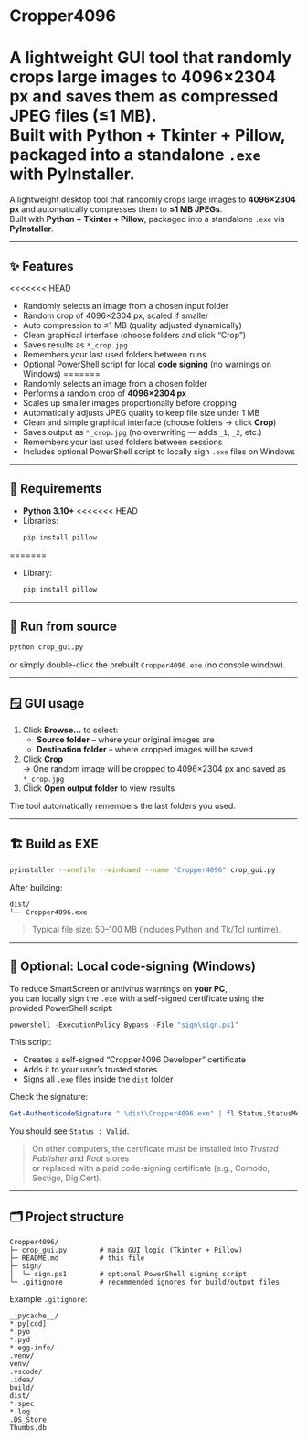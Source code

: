 # Cropper4096

A lightweight GUI tool that randomly crops large images to **4096×2304 px** and saves them as compressed JPEG files (≤1 MB).  
Built with **Python + Tkinter + Pillow**, packaged into a standalone `.exe` with PyInstaller.
=======
A lightweight desktop tool that randomly crops large images to **4096×2304 px** and automatically compresses them to **≤1 MB JPEGs**.  
Built with **Python + Tkinter + Pillow**, packaged into a standalone `.exe` via **PyInstaller**.

---

## ✨ Features
<<<<<<< HEAD
- Randomly selects an image from a chosen input folder  
- Random crop of 4096×2304 px, scaled if smaller  
- Auto compression to ≤1 MB (quality adjusted dynamically)  
- Clean graphical interface (choose folders and click “Crop”)  
- Saves results as `*_crop.jpg`  
- Remembers your last used folders between runs  
- Optional PowerShell script for local **code signing** (no warnings on Windows)
=======
- Randomly selects an image from a chosen folder  
- Performs a random crop of **4096×2304 px**  
- Scales up smaller images proportionally before cropping  
- Automatically adjusts JPEG quality to keep file size under 1 MB  
- Clean and simple graphical interface (choose folders → click **Crop**)  
- Saves output as `*_crop.jpg` (no overwriting — adds `_1`, `_2`, etc.)  
- Remembers your last used folders between sessions  
- Includes optional PowerShell script to locally sign `.exe` files on Windows

---

## 🧰 Requirements
- **Python 3.10+**
<<<<<<< HEAD
- Libraries:  
  ```bash
  pip install pillow
=======
- Library:
  ```bash
  pip install pillow
  ```

---

## 🚀 Run from source
```bash
python crop_gui.py
```
or simply double-click the prebuilt `Cropper4096.exe` (no console window).

---

## 🪟 GUI usage
1. Click **Browse…** to select:
   - **Source folder** – where your original images are
   - **Destination folder** – where cropped images will be saved
2. Click **Crop**  
   → One random image will be cropped to 4096×2304 px and saved as `*_crop.jpg`
3. Click **Open output folder** to view results

The tool automatically remembers the last folders you used.

---

## 🏗️ Build as EXE
```bash
pyinstaller --onefile --windowed --name "Cropper4096" crop_gui.py
```

After building:
```
dist/
└── Cropper4096.exe
```

> Typical file size: 50–100 MB (includes Python and Tk/Tcl runtime).

---

## 🔏 Optional: Local code-signing (Windows)

To reduce SmartScreen or antivirus warnings on **your PC**,  
you can locally sign the `.exe` with a self-signed certificate using the provided PowerShell script:

```powershell
powershell -ExecutionPolicy Bypass -File "sign\sign.ps1"
```

This script:
- Creates a self-signed “Cropper4096 Developer” certificate  
- Adds it to your user’s trusted stores  
- Signs all `.exe` files inside the `dist` folder  

Check the signature:
```powershell
Get-AuthenticodeSignature ".\dist\Cropper4096.exe" | fl Status,StatusMessage
```
You should see `Status : Valid`.

> On other computers, the certificate must be installed into *Trusted Publisher* and *Root* stores  
> or replaced with a paid code-signing certificate (e.g., Comodo, Sectigo, DigiCert).

---

## 🗂️ Project structure
```
Cropper4096/
├─ crop_gui.py        # main GUI logic (Tkinter + Pillow)
├─ README.md          # this file
├─ sign/
│  └─ sign.ps1        # optional PowerShell signing script
└─ .gitignore         # recommended ignores for build/output files
```

Example `.gitignore`:
```
__pycache__/
*.py[cod]
*.pyo
*.pyd
*.egg-info/
.venv/
venv/
.vscode/
.idea/
build/
dist/
*.spec
*.log
.DS_Store
Thumbs.db
```

